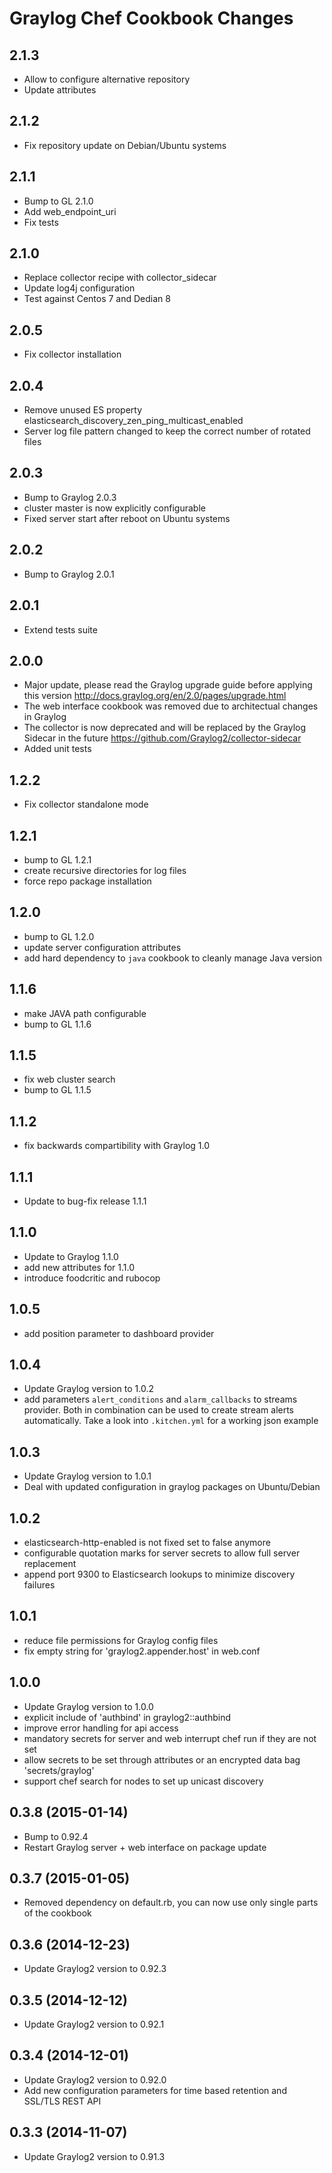 Graylog Chef Cookbook Changes
==============================

## 2.1.3

* Allow to configure alternative repository
* Update attributes

## 2.1.2

* Fix repository update on Debian/Ubuntu systems

## 2.1.1

* Bump to GL 2.1.0
* Add web_endpoint_uri
* Fix tests

## 2.1.0

* Replace collector recipe with collector_sidecar
* Update log4j configuration
* Test against Centos 7 and Dedian 8

## 2.0.5

* Fix collector installation

## 2.0.4

* Remove unused ES property elasticsearch_discovery_zen_ping_multicast_enabled
* Server log file pattern changed to keep the correct number of rotated files

## 2.0.3

* Bump to Graylog 2.0.3
* cluster master is now explicitly configurable
* Fixed server start after reboot on Ubuntu systems

## 2.0.2

* Bump to Graylog 2.0.1

## 2.0.1

* Extend tests suite

## 2.0.0

* Major update, please read the Graylog upgrade guide before applying this version
  http://docs.graylog.org/en/2.0/pages/upgrade.html
* The web interface cookbook was removed due to architectual changes in Graylog
* The collector is now deprecated and will be replaced by the Graylog Sidecar in the future
  https://github.com/Graylog2/collector-sidecar
* Added unit tests

## 1.2.2

* Fix collector standalone mode

## 1.2.1

* bump to GL 1.2.1
* create recursive directories for log files
* force repo package installation

## 1.2.0

* bump to GL 1.2.0
* update server configuration attributes
* add hard dependency to `java` cookbook to cleanly manage Java version

## 1.1.6

* make JAVA path configurable
* bump to GL 1.1.6

## 1.1.5

* fix web cluster search
* bump to GL 1.1.5

## 1.1.2

* fix backwards compartibility with Graylog 1.0

## 1.1.1

* Update to bug-fix release 1.1.1

## 1.1.0

* Update to Graylog 1.1.0
* add new attributes for 1.1.0
* introduce foodcritic and rubocop

## 1.0.5

* add position parameter to dashboard provider

## 1.0.4

* Update Graylog version to 1.0.2
* add parameters `alert_conditions` and `alarm_callbacks` to streams provider.
  Both in combination can be used to create stream alerts automatically.
  Take a look into `.kitchen.yml` for a working json example

## 1.0.3

* Update Graylog version to 1.0.1
* Deal with updated configuration in graylog packages on Ubuntu/Debian

## 1.0.2

* elasticsearch-http-enabled is not fixed set to false anymore
* configurable quotation marks for server secrets to allow full server replacement
* append port 9300 to Elasticsearch lookups to minimize discovery failures

## 1.0.1

* reduce file permissions for Graylog config files
* fix empty string for 'graylog2.appender.host' in web.conf

## 1.0.0

* Update Graylog version to 1.0.0
* explicit include of 'authbind' in graylog2::authbind
* improve error handling for api access
* mandatory secrets for server and web interrupt chef run if they are not set
* allow secrets to be set through attributes or an encrypted data bag 'secrets/graylog'
* support chef search for nodes to set up unicast discovery

## 0.3.8 (2015-01-14)

* Bump to 0.92.4
* Restart Graylog server + web interface on package update

## 0.3.7 (2015-01-05)

* Removed dependency on default.rb, you can now use only single parts of the cookbook

## 0.3.6 (2014-12-23)

* Update Graylog2 version to 0.92.3

## 0.3.5 (2014-12-12)

* Update Graylog2 version to 0.92.1

## 0.3.4 (2014-12-01)

* Update Graylog2 version to 0.92.0
* Add new configuration parameters for time based retention and SSL/TLS REST API

## 0.3.3 (2014-11-07)

* Update Graylog2 version to 0.91.3
